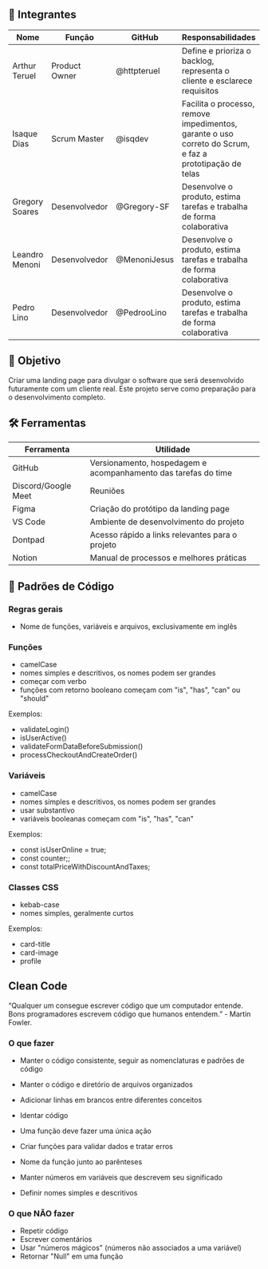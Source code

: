 ## 👥 Integrantes

| Nome           | Função        | GitHub       | Responsabilidades                                                                                        |
| -------------- | ------------- | ------------ | -------------------------------------------------------------------------------------------------------- |
| Arthur Teruel  | Product Owner | @httpteruel  | Define e prioriza o backlog, representa o cliente e esclarece requisitos                                 |
| Isaque Dias    | Scrum Master  | @isqdev      | Facilita o processo, remove impedimentos, garante o uso correto do Scrum, e faz a prototipação de telas  |
| Gregory Soares | Desenvolvedor | @Gregory-SF  | Desenvolve o produto, estima tarefas e trabalha de forma colaborativa                                    |
| Leandro Menoni | Desenvolvedor | @MenoniJesus | Desenvolve o produto, estima tarefas e trabalha de forma colaborativa                                    |
| Pedro Lino     | Desenvolvedor | @PedrooLino  | Desenvolve o produto, estima tarefas e trabalha de forma colaborativa                                    |
## 🎯 Objetivo
Criar uma landing page para divulgar o software que será desenvolvido futuramente com um cliente real. Este projeto serve como preparação para o desenvolvimento completo.
## 🛠️ Ferramentas

| Ferramenta          | Utilidade                                                      |
| ------------------- | -------------------------------------------------------------- |
| GitHub              | Versionamento, hospedagem e acompanhamento das tarefas do time |
| Discord/Google Meet | Reuniões                                                       |
| Figma               | Criação do protótipo da landing page                           |
| VS Code             | Ambiente de desenvolvimento do projeto                         |
| Dontpad             | Acesso rápido a links relevantes para o projeto                |
| Notion              | Manual de processos e melhores práticas                        |

## 📝 Padrões de Código

### Regras gerais
- Nome de funções, variáveis e arquivos, exclusivamente em inglês

### Funções 
- camelCase
- nomes simples e descritivos, os nomes podem ser grandes
- começar com verbo
- funções com retorno booleano começam com "is", "has", "can" ou "should"

Exemplos: 
- validateLogin()
- isUserActive()
- validateFormDataBeforeSubmission()
- processCheckoutAndCreateOrder()

### Variáveis
- camelCase
- nomes simples e descritivos, os nomes podem ser grandes
- usar substantivo
- variáveis booleanas começam com "is", "has", "can"

Exemplos:
- const isUserOnline = true;
- const counter;;
- const totalPriceWithDiscountAndTaxes;

### Classes CSS
- kebab-case
- nomes simples, geralmente curtos

Exemplos:
- card-title
- card-image
- profile

## Clean Code
“Qualquer um consegue escrever código que um computador entende. Bons programadores escrevem código que humanos entendem.” - Martin Fowler.

### O que fazer
- Manter o código consistente, seguir as nomenclaturas e padrões de código
- Manter o código e diretório de arquivos organizados
- Adicionar linhas em brancos entre diferentes conceitos 
- Identar código

- Uma função deve fazer uma única ação
- Criar funções para validar dados e tratar erros
- Nome da função junto ao parênteses

- Manter números em variáveis que descrevem seu significado
- Definir nomes simples e descritivos

### O que NÃO fazer
- Repetir código
- Escrever comentários
- Usar "números mágicos" (números não associados a uma variável)
- Retornar "Null" em uma função
